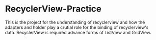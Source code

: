 # RecyclerView-Practice
This is the project for the understanding of recyclerview and how the adapters and holder play a crutial role 
for the binding of recyclerview's data.
RecyclerView is required advance forms of ListView and GridView.
